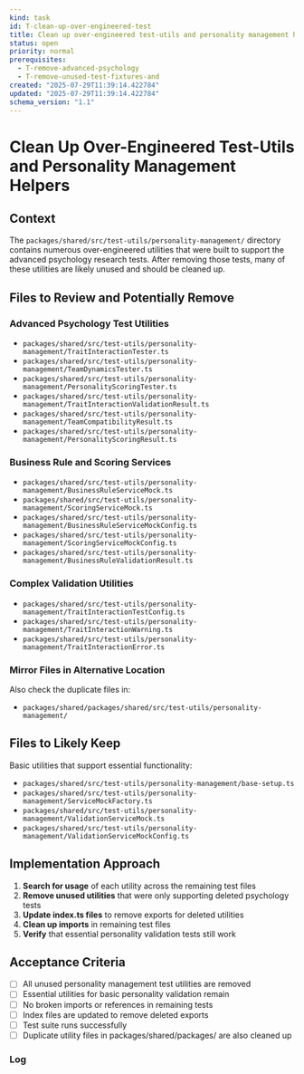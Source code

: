 ```yaml
---
kind: task
id: T-clean-up-over-engineered-test
title: Clean up over-engineered test-utils and personality management helpers
status: open
priority: normal
prerequisites:
  - T-remove-advanced-psychology
  - T-remove-unused-test-fixtures-and
created: "2025-07-29T11:39:14.422784"
updated: "2025-07-29T11:39:14.422784"
schema_version: "1.1"
---
```


# Clean Up Over-Engineered Test-Utils and Personality Management Helpers

## Context

The `packages/shared/src/test-utils/personality-management/` directory contains numerous over-engineered utilities that were built to support the advanced psychology research tests. After removing those tests, many of these utilities are likely unused and should be cleaned up.

## Files to Review and Potentially Remove

### Advanced Psychology Test Utilities

- `packages/shared/src/test-utils/personality-management/TraitInteractionTester.ts`
- `packages/shared/src/test-utils/personality-management/TeamDynamicsTester.ts`
- `packages/shared/src/test-utils/personality-management/PersonalityScoringTester.ts`
- `packages/shared/src/test-utils/personality-management/TraitInteractionValidationResult.ts`
- `packages/shared/src/test-utils/personality-management/TeamCompatibilityResult.ts`
- `packages/shared/src/test-utils/personality-management/PersonalityScoringResult.ts`

### Business Rule and Scoring Services

- `packages/shared/src/test-utils/personality-management/BusinessRuleServiceMock.ts`
- `packages/shared/src/test-utils/personality-management/ScoringServiceMock.ts`
- `packages/shared/src/test-utils/personality-management/BusinessRuleServiceMockConfig.ts`
- `packages/shared/src/test-utils/personality-management/ScoringServiceMockConfig.ts`
- `packages/shared/src/test-utils/personality-management/BusinessRuleValidationResult.ts`

### Complex Validation Utilities

- `packages/shared/src/test-utils/personality-management/TraitInteractionTestConfig.ts`
- `packages/shared/src/test-utils/personality-management/TraitInteractionWarning.ts`
- `packages/shared/src/test-utils/personality-management/TraitInteractionError.ts`

### Mirror Files in Alternative Location

Also check the duplicate files in:

- `packages/shared/packages/shared/src/test-utils/personality-management/`

## Files to Likely Keep

Basic utilities that support essential functionality:

- `packages/shared/src/test-utils/personality-management/base-setup.ts`
- `packages/shared/src/test-utils/personality-management/ServiceMockFactory.ts`
- `packages/shared/src/test-utils/personality-management/ValidationServiceMock.ts`
- `packages/shared/src/test-utils/personality-management/ValidationServiceMockConfig.ts`

## Implementation Approach

1. **Search for usage** of each utility across the remaining test files
2. **Remove unused utilities** that were only supporting deleted psychology tests
3. **Update index.ts files** to remove exports for deleted utilities
4. **Clean up imports** in remaining test files
5. **Verify** that essential personality validation tests still work

## Acceptance Criteria

- [ ] All unused personality management test utilities are removed
- [ ] Essential utilities for basic personality validation remain
- [ ] No broken imports or references in remaining tests
- [ ] Index files are updated to remove deleted exports
- [ ] Test suite runs successfully
- [ ] Duplicate utility files in packages/shared/packages/ are also cleaned up

### Log
